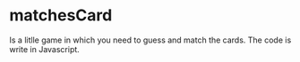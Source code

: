 # matchesCard
Is a litlle game in which you need to guess and match the cards. 
The code is write in Javascript.

